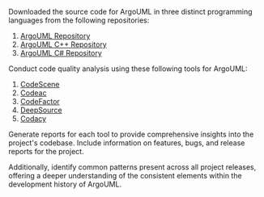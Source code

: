 Downloaded the source code for ArgoUML in three distinct programming languages from the following repositories:

1. [ArgoUML Repository](https://github.com/orgs/argouml-tigris-org/repositories)
2. [ArgoUML C++ Repository](https://github.com/argouml-tigris-org/argouml-cpp)
3. [ArgoUML C# Repository](https://argouml-tigris-org.github.io/tigris/argouml-csharp/)

Conduct code quality analysis using these following tools for ArgoUML:

1. [CodeScene](https://codescene.io/)
2. [Codeac](https://www.codeac.io/)
3. [CodeFactor](https://www.codefactor.io/)
4. [DeepSource](https://deepsource.io/)
5. [Codacy](https://www.codacy.com/)

Generate reports for each tool to provide comprehensive insights into the project's codebase. Include information on features, bugs, and release reports for the project.

Additionally, identify common patterns present across all project releases, offering a deeper understanding of the consistent elements within the development history of ArgoUML.
